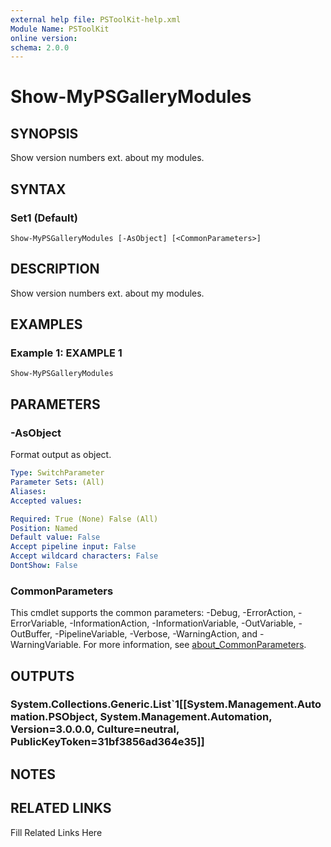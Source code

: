 ```yaml
---
external help file: PSToolKit-help.xml
Module Name: PSToolKit
online version: 
schema: 2.0.0
---
```


# Show-MyPSGalleryModules

## SYNOPSIS

Show version numbers ext. about my modules.

## SYNTAX

### Set1 (Default)

```
Show-MyPSGalleryModules [-AsObject] [<CommonParameters>]
```

## DESCRIPTION

Show version numbers ext.
about my modules.


## EXAMPLES

### Example 1: EXAMPLE 1

```
Show-MyPSGalleryModules
```








## PARAMETERS

### -AsObject

Format output as object.

```yaml
Type: SwitchParameter
Parameter Sets: (All)
Aliases: 
Accepted values: 

Required: True (None) False (All)
Position: Named
Default value: False
Accept pipeline input: False
Accept wildcard characters: False
DontShow: False
```


### CommonParameters

This cmdlet supports the common parameters: -Debug, -ErrorAction, -ErrorVariable, -InformationAction, -InformationVariable, -OutVariable, -OutBuffer, -PipelineVariable, -Verbose, -WarningAction, and -WarningVariable. For more information, see [about_CommonParameters](http://go.microsoft.com/fwlink/?LinkID=113216).

## OUTPUTS

### System.Collections.Generic.List`1[[System.Management.Automation.PSObject, System.Management.Automation, Version=3.0.0.0, Culture=neutral, PublicKeyToken=31bf3856ad364e35]]


## NOTES



## RELATED LINKS

Fill Related Links Here

